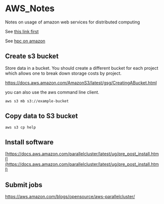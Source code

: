 # AWS_Notes
Notes on usage of amazon web services for distributed computing

See [this link first](https://aws.amazon.com/blogs/opensource/aws-parallelcluster/)

See [hpc on amazon](https://aws.amazon.com/hpc/)

## Create s3 bucket

Store data in a bucket.  You should create a different bucket for each project which allows one to break down storage costs by project.

https://docs.aws.amazon.com/AmazonS3/latest/gsg/CreatingABucket.html

you can also use the aws command line client.

```
aws s3 mb s3://example-bucket
```

## Copy data to S3 bucket

```
aws s3 cp help
```

## Install software

[https://docs.aws.amazon.com/parallelcluster/latest/ug/pre_post_install.html](https://docs.aws.amazon.com/parallelcluster/latest/ug/pre_post_install.html)

## Submit jobs

https://aws.amazon.com/blogs/opensource/aws-parallelcluster/


